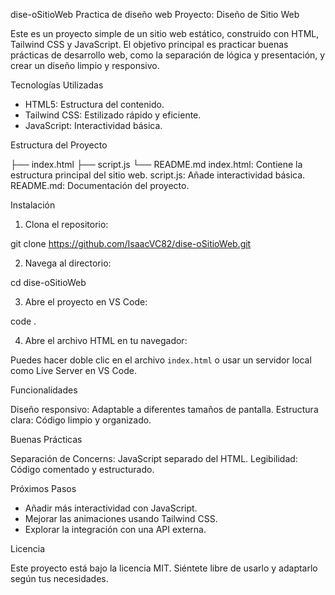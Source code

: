 dise-oSitioWeb
Practica de diseño web 
Proyecto: Diseño de Sitio Web

Este es un proyecto simple de un sitio web estático, construido con HTML, Tailwind CSS y JavaScript. El objetivo principal es practicar buenas prácticas de desarrollo web, como la separación de lógica y presentación, y crear un diseño limpio y responsivo.

Tecnologías Utilizadas

- HTML5: Estructura del contenido.
- Tailwind CSS: Estilizado rápido y eficiente.
- JavaScript: Interactividad básica.

 Estructura del Proyecto


├── index.html
├── script.js
└── README.md
index.html: Contiene la estructura principal del sitio web.
script.js: Añade interactividad básica.
README.md: Documentación del proyecto.

Instalación

1. Clona el repositorio:


git clone https://github.com/IsaacVC82/dise-oSitioWeb.git


2. Navega al directorio:


cd dise-oSitioWeb


3. Abre el proyecto en VS Code:

code .


4. Abre el archivo HTML en tu navegador:

Puedes hacer doble clic en el archivo `index.html` o usar un servidor local como Live Server en VS Code.

Funcionalidades

Diseño responsivo: Adaptable a diferentes tamaños de pantalla.
Estructura clara: Código limpio y organizado.

Buenas Prácticas

Separación de Concerns: JavaScript separado del HTML.
Legibilidad: Código comentado y estructurado.

Próximos Pasos

- Añadir más interactividad con JavaScript.
- Mejorar las animaciones usando Tailwind CSS.
- Explorar la integración con una API externa.

Licencia

Este proyecto está bajo la licencia MIT. Siéntete libre de usarlo y adaptarlo según tus necesidades.



